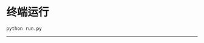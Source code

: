# 终端运行

```shell
python run.py
```
****************************************************************************************************************************************************************************************************************************************************************************************************************************************************************************************************************************************************************************************************************************************************************************************************************************************************************************************************************************************************************************